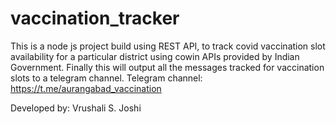 # vaccination_tracker

This is a node js project build using REST API, to track covid vaccination slot availability for a particular district using cowin APIs provided by Indian Government.
Finally this will output all the messages tracked for vaccination slots to a telegram channel.
Telegram channel: https://t.me/aurangabad_vaccination

Developed by: Vrushali S. Joshi
